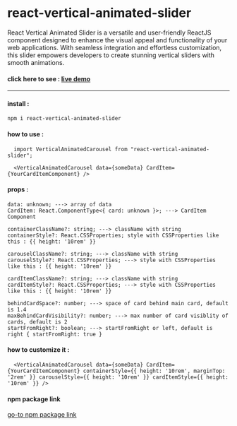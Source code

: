 # react-vertical-animated-slider

<p>
React Vertical Animated Slider is a versatile and user-friendly ReactJS component designed to enhance the visual appeal and functionality of your web applications. With seamless integration and effortless customization, this slider empowers developers to create stunning vertical sliders with smooth animations.
</p>

#### click here to see : <a href="https://react-animated-slider-live-demo.vercel.app/">live demo</a>

<hr/>

#### install :

```
npm i react-vertical-animated-slider
```

#### how to use :

```
  import VerticalAnimatedCarousel from "react-vertical-animated-slider";

  <VerticalAnimatedCarousel data={someData} CardItem={YourCardItemComponent} />
```

#### props :

    data: unknown; ---> array of data
    CardItem: React.ComponentType<{ card: unknown }>; ---> CardItem Component

    containerClassName?: string; ---> className with string
    containerStyle?: React.CSSProperties; style with CSSProperties like this : {{ height: '10rem' }}

    carouselClassName?: string; ---> className with string
    carouselStyle?: React.CSSProperties; ---> style with CSSProperties like this : {{ height: '10rem' }}

    cardItemClassName?: string; ---> className with string
    cardItemStyle?: React.CSSProperties; ---> style with CSSProperties like this : {{ height: '10rem' }}

    behindCardSpace?: number; ---> space of card behind main card, default is 1.4
    maxBehindCardVisibility?: number; ---> max number of card visiblity of cards, default is 2
    startFromRight?: boolean; ---> startFromRight or left, default is right { startFromRight: true }

#### how to customize it :

```
  <VerticalAnimatedCarousel data={someData} CardItem={YourCardItemComponent} containerStyle={{ height: '10rem', marginTop: '2rem' }} carouselStyle={{ height: '10rem' }} cardItemStyle={{ height: '10rem' }} />
```

#### npm package link

<a href="https://www.npmjs.com/package/react-vertical-animated-slider">go-to npm package link</a>
